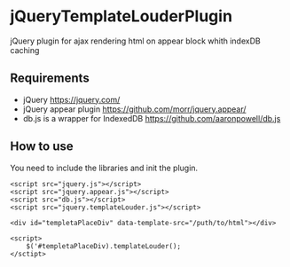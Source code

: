 # jQueryTemplateLouderPlugin
jQuery plugin for ajax rendering html on appear block whith indexDB caching

## Requirements ##
* jQuery https://jquery.com/
* jQuery appear plugin https://github.com/morr/jquery.appear/
* db.js is a wrapper for IndexedDB https://github.com/aaronpowell/db.js

## How to use ##
You need to include the libraries and init the plugin.

```
<script src="jquery.js"></script>
<script src="jquery.appear.js"></script>
<script src="db.js"></script>
<script src="jquery.templateLouder.js"></script>

<div id="templetaPlaceDiv" data-template-src="/puth/to/html"></div>

<script>
    $('#templetaPlaceDiv).templateLouder();
</sctipt>
```
